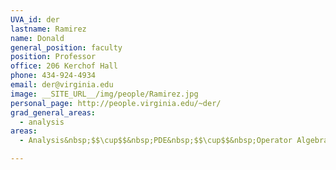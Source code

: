 ```yaml
---
UVA_id: der
lastname: Ramirez
name: Donald
general_position: faculty
position: Professor
office: 206 Kerchof Hall
phone: 434-924-4934
email: der@virginia.edu
image: __SITE_URL__/img/people/Ramirez.jpg
personal_page: http://people.virginia.edu/~der/
grad_general_areas:
  - analysis
areas:
  - Analysis&nbsp;$$\cup$$&nbsp;PDE&nbsp;$$\cup$$&nbsp;Operator Algebras

---
```

